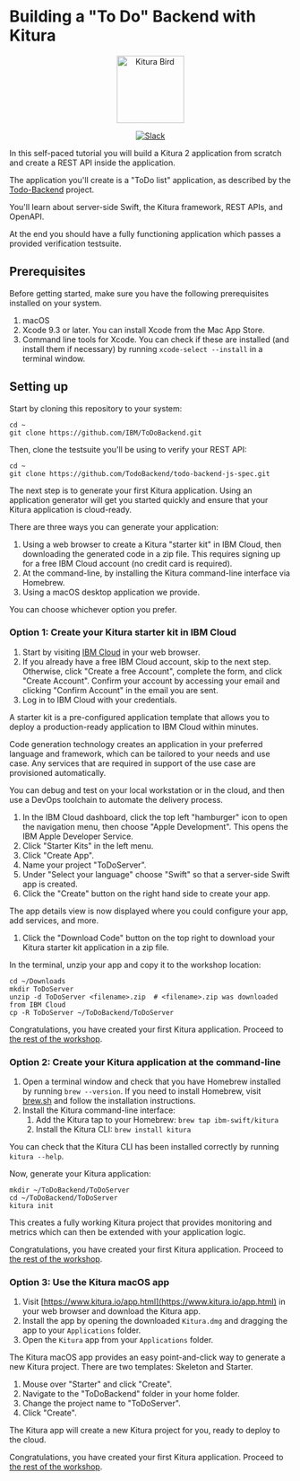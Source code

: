 # Building a "To Do" Backend with Kitura

<p align="center">
<img src="https://www.ibm.com/cloud-computing/bluemix/sites/default/files/assets/page/catalog-swift.svg" width="120" alt="Kitura Bird">
</p>

<p align="center">
<a href= "http://swift-at-ibm-slack.mybluemix.net/"> 
    <img src="http://swift-at-ibm-slack.mybluemix.net/badge.svg"  alt="Slack"> 
</a>
</p>

In this self-paced tutorial you will build a Kitura 2 application from scratch and create a REST API inside the application.

The application you'll create is a "ToDo list" application, as described by the [Todo-Backend](http://todobackend.com/) project.

You'll learn about server-side Swift, the Kitura framework, REST APIs, and OpenAPI.

At the end you should have a fully functioning application which passes a provided verification testsuite.

## Prerequisites

Before getting started, make sure you have the following prerequisites installed on your system.

1. macOS
2. Xcode 9.3 or later. You can install Xcode from the Mac App Store.
3. Command line tools for Xcode. You can check if these are installed (and install them if necessary) by running `xcode-select --install` in a terminal window.

## Setting up

Start by cloning this repository to your system:

```
cd ~
git clone https://github.com/IBM/ToDoBackend.git
```

Then, clone the testsuite you'll be using to verify your REST API:

```
cd ~
git clone https://github.com/TodoBackend/todo-backend-js-spec.git
```

The next step is to generate your first Kitura application. Using an application generator will get you started quickly and ensure that your Kitura application is cloud-ready.

There are three ways you can generate your application:

1. Using a web browser to create a Kitura "starter kit" in IBM Cloud, then downloading the generated code in a zip file. This requires signing up for a free IBM Cloud account (no credit card is required).
2. At the command-line, by installing the Kitura command-line interface via Homebrew.
3. Using a macOS desktop application we provide.

You can choose whichever option you prefer.

### Option 1: Create your Kitura starter kit in IBM Cloud

1. Start by visiting [IBM Cloud](https://console.bluemix.net) in your web browser.
2. If you already have a free IBM Cloud account, skip to the next step. Otherwise, click "Create a free Account", complete the form, and click "Create Account". Confirm your account by accessing your email and clicking "Confirm Account" in the email you are sent.
3. Log in to IBM Cloud with your credentials.

A starter kit is a pre-configured application template that allows you to deploy a production-ready application to IBM Cloud within minutes.

Code generation technology creates an application in your preferred language and framework, which can be tailored to your needs and use case. Any services that are required in support of the use case are provisioned automatically.

You can debug and test on your local workstation or in the cloud, and then
use a DevOps toolchain to automate the delivery process.

1. In the IBM Cloud dashboard, click the top left "hamburger" icon to open the navigation menu, then choose "Apple Development". This opens the IBM Apple Developer Service.
2. Click "Starter Kits" in the left menu.
3. Click "Create App".
4. Name your project "ToDoServer".
5. Under "Select your language" choose "Swift" so that a server-side Swift app is created.
6. Click the "Create" button on the right hand side to create your app.

The app details view is now displayed where you could configure your app, add services, and more.

1. Click the "Download Code" button on the top right to download your Kitura starter kit application in a zip file.

In the terminal, unzip your app and copy it to the workshop location:

```
cd ~/Downloads
mkdir ToDoServer
unzip -d ToDoServer <filename>.zip  # <filename>.zip was downloaded from IBM Cloud
cp -R ToDoServer ~/ToDoBackend/ToDoServer
```

Congratulations, you have created your first Kitura application. Proceed to [the rest of the workshop](https://github.com/IBM/ToDoBackend/blob/master/Workshop.md).

### Option 2: Create your Kitura application at the command-line

1. Open a terminal window and check that you have Homebrew installed by running `brew --version`. If you need to install Homebrew, visit [brew.sh](https://brew.sh/) and follow the installation instructions.
2. Install the Kitura command-line interface:  
   1. Add the Kitura tap to your Homebrew: `brew tap ibm-swift/kitura`  
   2. Install the Kitura CLI: `brew install kitura`

You can check that the Kitura CLI has been installed correctly by running `kitura --help`.

Now, generate your Kitura application:

```
mkdir ~/ToDoBackend/ToDoServer
cd ~/ToDoBackend/ToDoServer
kitura init
```

This creates a fully working Kitura project that provides monitoring and metrics which can then be extended with your application logic.

Congratulations, you have created your first Kitura application. Proceed to [the rest of the workshop](https://github.com/IBM/ToDoBackend/blob/master/Workshop.md).

### Option 3: Use the Kitura macOS app

1. Visit [https://www.kitura.io/app.html](https://www.kitura.io/app.html) in your web browser and download the Kitura app.
2. Install the app by opening the downloaded `Kitura.dmg` and dragging the app to your `Applications` folder.
3. Open the `Kitura` app from your `Applications` folder.

The Kitura macOS app provides an easy point-and-click way to generate a new Kitura project. There are two templates: Skeleton and Starter.

1. Mouse over "Starter" and click "Create".
2. Navigate to the "ToDoBackend" folder in your home folder.
3. Change the project name to "ToDoServer".
3. Click "Create".

The Kitura app will create a new Kitura project for you, ready to deploy to the cloud.

Congratulations, you have created your first Kitura application. Proceed to [the rest of the workshop](https://github.com/IBM/ToDoBackend/blob/master/Workshop.md).
